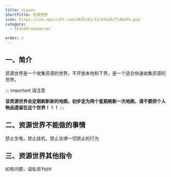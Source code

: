 ```yaml
---
title: ziyuan
shortTitle: 资源世界
icon: https://cos.npucraft.com/2025/03/12/67d182f1dbbf4.png
category:
  - StandAloneServer

order: 1
---
```





## **一、简介**

资源世界是一个收集资源的世界，不开放末地和下界，是一个适合快速收集资源的世界。

::: important 请注意

**该资源世界会定期刷新新的地图，初步定为两个星期刷新一次地图，请不要把个人物品遗留在这个世界！！！**
:::

## **二、资源世界不能做的事情**

禁止生电，禁止挂机，禁止法律一切禁止的行为

## **三、资源世界其他指令**

如有问题，请私信Ysjttt